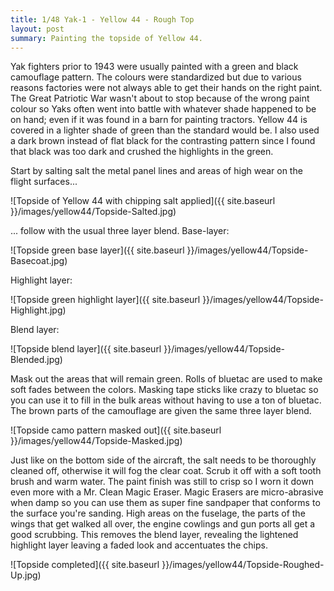```yaml
---
title: 1/48 Yak-1 - Yellow 44 - Rough Top
layout: post
summary: Painting the topside of Yellow 44.
---
```


Yak fighters prior to 1943 were usually painted with a green and black camouflage pattern. The colours were standardized but due to various reasons factories were not always able to get their hands on the right paint. The Great Patriotic War wasn't about to stop because of the wrong paint colour so Yaks often went into battle with whatever shade happened to be on hand; even if it was found in a barn for painting tractors. Yellow 44 is covered in a lighter shade of green than the standard would be. I also used a dark brown instead of flat black for the contrasting pattern since I found that black was too dark and crushed the highlights in the green. 

Start by salting salt the metal panel lines and areas of high wear on the flight surfaces...

![Topside of Yellow 44 with chipping salt applied]({{ site.baseurl }}/images/yellow44/Topside-Salted.jpg)

... follow with the usual three layer blend. Base-layer:

![Topside green base layer]({{ site.baseurl }}/images/yellow44/Topside-Basecoat.jpg)

Highlight layer:

![Topside green highlight layer]({{ site.baseurl }}/images/yellow44/Topside-Highlight.jpg)

Blend layer:

![Topside blend layer]({{ site.baseurl }}/images/yellow44/Topside-Blended.jpg)

Mask out the areas that will remain green. Rolls of bluetac are used to make soft fades between the colors. Masking tape sticks like crazy to bluetac so you can use it to fill in the bulk areas without having to use a ton of bluetac. The brown parts of the camouflage are given the same three layer blend. 

![Topside camo pattern masked out]({{ site.baseurl }}/images/yellow44/Topside-Masked.jpg)

Just like on the bottom side of the aircraft, the salt needs to be thoroughly cleaned off, otherwise it will fog the clear coat. Scrub it off with a soft tooth brush and warm water. The paint finish was still to crisp so I worn it down even more with a Mr. Clean Magic Eraser. Magic Erasers are micro-abrasive when damp so you can use them as super fine sandpaper that conforms to the surface you're sanding. High areas on the fuselage, the parts of the wings that get walked all over, the engine cowlings and gun ports all get a good scrubbing. This removes the blend layer, revealing the lightened highlight layer leaving a faded look and accentuates the chips. 

![Topside completed]({{ site.baseurl }}/images/yellow44/Topside-Roughed-Up.jpg)
